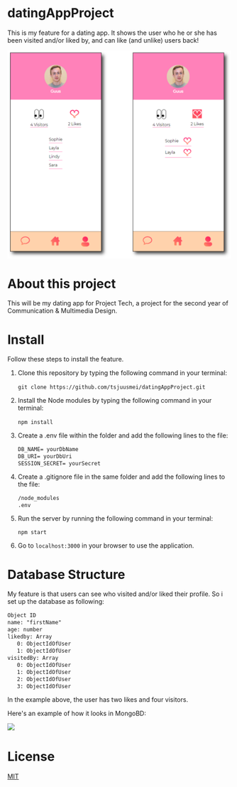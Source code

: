# datingAppProject
This is my feature for a dating app. It shows the user who he or she has been visited and/or liked by, and can like (and unlike) users back!

<img align="center" src="https://github.com/tsjuusmei/datingAppProject/blob/master/docs/images/html.pages.png?raw=true" width="600">


# About this project
This will be my dating app for Project Tech, a project for the second year of Communication & Multimedia Design.

# Install

Follow these steps to install the feature.

1. Clone this repository by typing the following command in your terminal:

   ``` git clone https://github.com/tsjuusmei/datingAppProject.git ```

2. Install the Node modules by typing the following command in your terminal:

   ``` npm install ``` 

3. Create a .env file within the folder and add the following lines to the file:

   ``` 
   DB_NAME= yourDbName
   DB_URI= yourDbUri
   SESSION_SECRET= yourSecret
   ``` 

4. Create a .gitignore file in the same folder and add the following lines to the file:

   ```
   /node_modules
   .env
   ``` 

5. Run the server by running the following command in your terminal:
   ```
   npm start
   ``` 

6. Go to ```localhost:3000``` in your browser to use the application.

# Database Structure

My feature is that users can see who visited and/or liked their profile. So i set up the database as following:
```
Object ID 
name: "firstName"
age: number
likedby: Array
   0: ObjectIdOfUser
   1: ObjectIdOfUser
visitedBy: Array
   0: ObjectIdOfUser
   1: ObjectIdOfUser
   2: ObjectIdOfUser
   3: ObjectIdOfUser
```
In the example above, the user has two likes and four visitors.

Here's an example of how it looks in MongoBD: 

<img src="https://github.com/tsjuusmei/datingAppProject/blob/master/docs/images/db.structure.png?raw=true" width="400">

# License

[MIT](https://github.com/tsjuusmei/datingAppProject/blob/master/LICENSE)
